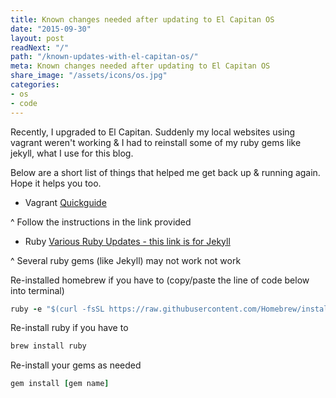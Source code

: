 ```yaml
---
title: Known changes needed after updating to El Capitan OS
date: "2015-09-30"
layout: post
readNext: "/"
path: "/known-updates-with-el-capitan-os/"
meta: Known changes needed after updating to El Capitan OS
share_image: "/assets/icons/os.jpg"
categories:
- os
- code
---
```


Recently, I upgraded to El Capitan. Suddenly my local websites using vagrant weren't working & I had to reinstall some of my ruby gems like jekyll, what I use for this blog.

Below are a short list of things that helped me get back up & running again. Hope it helps you too.

-  Vagrant
[Quickguide](https://davidturner.name/setting-up-vagrant-in-os-x-10-11-el-capitan/)

^ Follow the instructions in the link provided


-  Ruby
[Various Ruby Updates - this link is for Jekyll](https://github.com/jekyll/jekyll/issues/3984)

^ Several ruby gems (like Jekyll) may not work not work

Re-installed homebrew if you have to (copy/paste the line of code below into terminal)

```ruby
ruby -e "$(curl -fsSL https://raw.githubusercontent.com/Homebrew/install/master/install)"
```

Re-install ruby if you have to

```ruby
brew install ruby
```

Re-install your gems as needed

```ruby
gem install [gem name]
```

